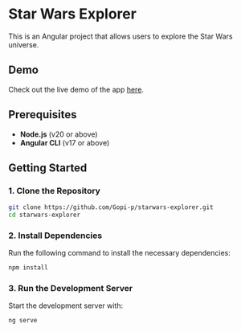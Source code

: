 # Star Wars Explorer

This is an Angular project that allows users to explore the Star Wars universe.

## Demo

Check out the live demo of the app [here](https://starwars-gopi.netlify.app/).

## Prerequisites

- **Node.js** (v20 or above)
- **Angular CLI** (v17 or above)

## Getting Started

### 1. Clone the Repository

```bash
git clone https://github.com/Gopi-p/starwars-explorer.git
cd starwars-explorer
```

### 2. Install Dependencies

Run the following command to install the necessary dependencies:

```bash
npm install
```

### 3. Run the Development Server

Start the development server with:

```bash
ng serve
```
